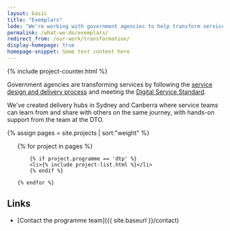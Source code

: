 ```yaml
---
layout: basic
title: "Exemplars"
lede: "We're working with government agencies to help transform services."
permalink: /what-we-do/exemplars/
redirect_from: /our-work/transformation/
display-homepage: true
homepage-snippet: Some test content here
---
```


{% include project-counter.html %}

  <p>Government agencies are transforming services by following the <a href="{{ site.baseurl }}/standard/service-design-and-delivery-process/">service design and delivery process</a> and meeting the <a href="{{ site.baseurl }}/standard/">Digital Service Standard</a>.</p>

  <p>We've created delivery hubs in Sydney and Canberra where service teams can learn from and share with others on the same journey, with hands-on support from the team at the DTO.</p>

  {% assign pages = site.projects | sort:"weight"  %}
  <ul class="project-list dtp">
    {% for project in pages %}

    	{% if project.programme == 'dtp' %}
    	<li>{% include project-list.html %}</li>
    	{% endif %}

    {% endfor %}
  </ul>

## Links
- [Contact the programme team]({{ site.baseurl }}/contact)

